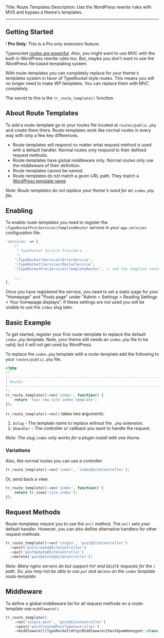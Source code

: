 Title: Route Templates
Description: Use the WordPress rewrite rules with MVS and bypass a theme's templates.

---

## Getting Started

! **Pro Only**: This is a Pro only extension feature.

Typerocket [routes are powerful](/docs/v5/routes/). Also, you might want to use MVC with the built-in WordPress rewrite rules too. But, maybe you don't want to use the WordPress file based templating system. 

With route-templates you can completely replace for your theme's templates system in favor of TypeRocket style routes. This means you will no longer need to make WP templates. You can replace them with MVC completely.

The secret to this is the `tr_route_template()` function.

## About Route Templates

To add a route-template go to your routes file located at `routes/public.php` and create them there. Route-templates work like normal routes in every way with only a few key differences.

- Route-templates will respond no matter what request method is used with a default handler. Normal routes only respond to their defined request methods.
- Route-templates have global middleware only. Normal routes only use the middleware of their definition.
- Route-templates cannot be named.
- Route-templates do not match a given URL path. They match a [WordPress template name](https://developer.wordpress.org/themes/basics/template-hierarchy/).

*Note: Route-templates do not replace your theme's need for an `index.php` file.*

## Enabling

To enable route-templates you need to register the `\TypeRocketPro\Services\TemplateRouter` service in your `app.services` configuration file.

```php
'services' => [
    /*
     * TypeRocket Service Providers...
     */
    '\TypeRocket\Services\ErrorService',
    '\TypeRocket\Services\MailerService',
    '\TypeRocketPro\Services\TemplateRouter', // add the template router
    
    ...
],
```

Once you have registered the service, you need to set a static page for your "Homepage" and "Posts page" under "Admin > Settings > Reading Settings > 
Your homepage displays". If these settings are not used you will be unable to use the `index` slug later.

## Basic Example

To get started, register your first route-template to replace the default `index.php` template. Note, your theme still needs an `index.php` file to be valid; but it will not get used by WordPress.

To replace the `index.php` template with a route-template add the following to your `routes/public.php` file.

```php
<?php
/*
|--------------------------------------------------------------------------
| Routes
|--------------------------------------------------------------------------
*/
tr_route_template()->on('index', function() {
    return 'Your new site index template';
});
```

`tr_route_template()->on()` takes two arguments:

1. `$slug` - The template name to replace without the `.php` extension.
2. `$handler` - The controller or callback you want to handle the request.

*Note: The slug `index` only works for a plugin install with one theme.*

### Variations

Also, like normal routes you can use a controller.

```php
tr_route_template()->on('index', 'index@SiteController');
```

Or, send back a view.

```php
tr_route_template()->on('index', function() {
    return tr_view('site.index');
});
```

## Request Methods

Route-templates require you to use the `on()` method. The `on()` sets your default handler. However, you can also define alternative handlers for other request methods.

```php
tr_route_template()->on('single', 'post@SiteController')
  ->post('postCreate@SiteController')
  ->put('postUpdate@SiteController')
  ->delete('postDelete@SiteController');
```

*Note: Many nginx servers do but support `PUT` and `DELETE` requests for the `/` path. So, you may not be able to use `put` and `delete` on the `index` template route-template.*

## Middleware

To define a global middleware list for all request methods on a route-template use `middleware()`.

```php
tr_route_template()
    ->on('single-post', 'post@SiteController')
    ->post('postCreate@PostTypeController')
    ->middleware([\TypeRocket\Http\Middleware\CheckSpamHoneypot::class]);
```